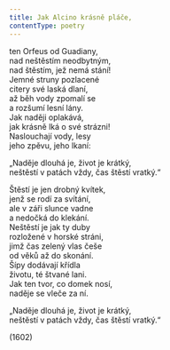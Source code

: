 ```yaml
---
title: Jak Alcino krásně pláče,
contentType: poetry
---
```


<section>

ten Orfeus od Guadiany,  
nad neštěstím neodbytným,  
nad štěstím, jež nemá stání!  
Jemné struny pozlacené  
citery své laská dlaní,  
až běh vody zpomalí se  
a rozšumí lesní lány.  
Jak naději oplakává,  
jak krásně lká o své strázni!  
Naslouchají vody, lesy  
jeho zpěvu, jeho lkaní:

„Naděje dlouhá je, život je krátký,  
neštěstí v patách vždy, čas štěstí vratký.“

Štěstí je jen drobný kvítek,  
jenž se rodí za svítání,  
ale v záři slunce vadne  
a nedočká do klekání.  
Neštěstí je jak ty duby  
rozložené v horské stráni,  
jimž čas zelený vlas češe  
od věků až do skonání.  
Šípy dodávají křídla  
životu, té štvané lani.  
Jak ten tvor, co domek nosí,  
naděje se vleče za ní.

„Naděje dlouhá je, život je krátký,  
neštěstí v patách vždy, čas štěstí vratký.“

(1602)

</section>
